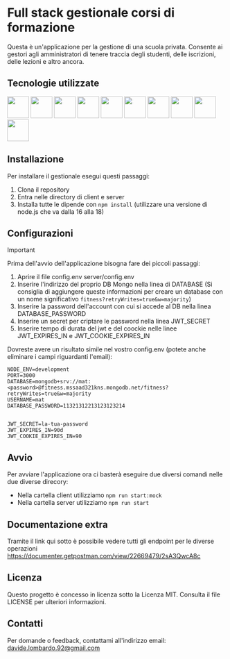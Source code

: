 # Full stack gestionale corsi di formazione



Questa è un'applicazione per la gestione di una scuola privata. Consente ai gestori agli amministratori di tenere traccia degli studenti, delle iscrizioni, delle lezioni e altro ancora.

## Tecnologie utilizzate
<img src="https://user-images.githubusercontent.com/25181517/192108372-f71d70ac-7ae6-4c0d-8395-51d8870c2ef0.png" width="50">  <img src="https://user-images.githubusercontent.com/25181517/192158954-f88b5814-d510-4564-b285-dff7d6400dad.png" width="50">
<img src="https://user-images.githubusercontent.com/25181517/183898674-75a4a1b1-f960-4ea9-abcb-637170a00a75.png" width="50">
<img src="https://user-images.githubusercontent.com/25181517/189716058-71f74b6f-5936-40b5-92e3-00381e35ccb9.png" width="50">
<img src="https://user-images.githubusercontent.com/25181517/183890595-779a7e64-3f43-4634-bad2-eceef4e80268.png" width="50">
<img src="https://user-images.githubusercontent.com/25181517/183890598-19a0ac2d-e88a-4005-a8df-1ee36782fde1.png" width="50">
<img src="https://user-images.githubusercontent.com/25181517/121401671-49102800-c959-11eb-9f6f-74d49a5e1774.png" width="50">
<img src="https://user-images.githubusercontent.com/25181517/183568594-85e280a7-0d7e-4d1a-9028-c8c2209e073c.png" width="50">
<img src="https://user-images.githubusercontent.com/25181517/183859966-a3462d8d-1bc7-4880-b353-e2cbed900ed6.png" width="50">
<img src="https://user-images.githubusercontent.com/25181517/182884177-d48a8579-2cd0-447a-b9a6-ffc7cb02560e.png" width="50">


## Installazione

Per installare il gestionale esegui questi passaggi:

1. Clona il repository
2. Entra nelle directory di client e server
3. Installa tutte le dipende con `npm install` (utilizzare una versione di node.js che va dalla 16 alla 18)

## Configurazioni

> [!IMPORTANT]
> Prima dell'avvio dell'applicazione bisogna fare dei piccoli passaggi:

1. Aprire il file config.env server/config.env
2. Inserire l'indirizzo del proprio DB Mongo nella linea di DATABASE (Si consiglia di aggiungere queste informazioni per creare un database con un nome significativo `fitness?retryWrites=true&w=majority`)
3. Inserire la password dell'account con cui si accede al DB nella linea DATABASE_PASSWORD
4. Inserire un secret per criptare le password nella linea JWT_SECRET
5. Inserire tempo di durata del jwt e del coockie nelle linee JWT_EXPIRES_IN e JWT_COOKIE_EXPIRES_IN

Dovreste avere un risultato simile nel vostro config.env (potete anche eliminare i campi riguardanti l'email):

```
NODE_ENV=development
PORT=3000
DATABASE=mongodb+srv://mat:<password>@fitness.mssaad321kns.mongodb.net/fitness?retryWrites=true&w=majority
USERNAME=mat
DATABASE_PASSWORD=11321312213123123214


JWT_SECRET=la-tua-password
JWT_EXPIRES_IN=90d
JWT_COOKIE_EXPIRES_IN=90
````

## Avvio

Per avviare l'applicazione ora ci basterà eseguire due diversi comandi nelle due diverse direcory:
+ Nella cartella client utilizziamo `npm run start:mock`
+ Nella cartella server utilizziamo `npm run start`

## Documentazione extra

Tramite il link qui sotto è possibile vedere tutti gli endpoint per le diverse operazioni 
https://documenter.getpostman.com/view/22669479/2sA3QwcA8c

## Licenza

Questo progetto è concesso in licenza sotto la Licenza MIT. Consulta il file LICENSE per ulteriori informazioni.

## Contatti

Per domande o feedback, contattami all'indirizzo email: davide.lombardo.92@gmail.com

